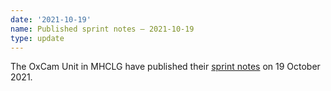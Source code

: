 ```yaml
---
date: '2021-10-19'
name: Published sprint notes – 2021-10-19
type: update
---
```


The OxCam Unit in MHCLG have published their [sprint notes](2021-10-19) on 19 October 2021.
